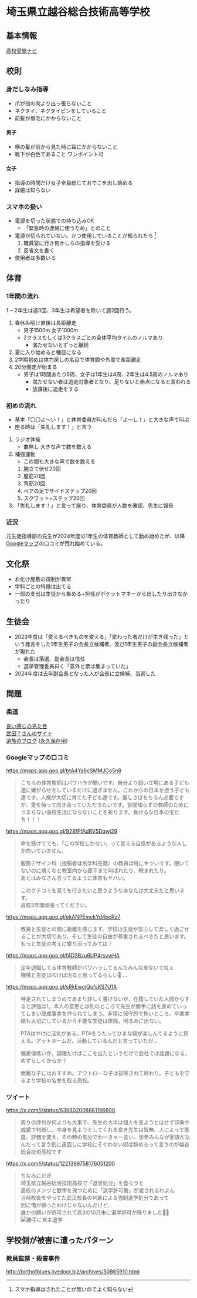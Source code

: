 # 埼玉県立越谷総合技術高等学校

## 基本情報

[高校受験ナビ](https://saitama-np-jukennavi.com/school/%e7%9c%8c%e7%ab%8b%e8%b6%8a%e8%b0%b7%e7%b7%8f%e5%90%88%e6%8a%80%e8%a1%93%e9%ab%98%e6%a0%a1)

## 校則

### 身だしなみ指導

- 爪が指の肉より出っ張らないこと
- ネクタイ、ネクタイピンをしていること
- 前髪が眉毛にかからないこと

#### 男子

- 横の髪が前から見た時に耳にかからないこと
- 靴下が白色であること ワンポイント可

#### 女子

- 指導の時間だけ女子全員総じておでこを出し始める
- 詳細は知らない

### スマホの扱い

- 電源を切った状態での持ち込みOK
  - 「緊急時の連絡に使うため」とのこと
- 電源が切られていない、かつ使用していることが知られたら [^1]
  1. 職員室に行き何かしらの指導を受ける
  2. 反省文を書く
- 使用者は多数いる

## 体育

### 1年間の流れ

1 ~ 2年生は週3回、3年生は希望者を除いて週2回行う。

1. 春休み明け直後は長距離走
   - 男子1500m 女子1000m
   - 2クラスもしくは3クラスごとの全体平均タイムのノルマあり
     - 満たせないとずっと継続
2. 夏に入り始めると種目になる
3. 2学期初めは体力戻しの名目で体育館や外周で長距離走
4. 20分間走が始まる
   - 男子は1時間あたり5周、女子は1年生は4周、2年生は4.5周のノルマあり
     - 満たせない者は追走対象者となり、足りないと赤点になると言われる
     - 放課後に追走をする

### 初めの流れ

- 基本「〇〇よ〜い！」と体育委員が叫んだら「よ〜し！」と大きな声で叫ぶ
- 座る時は「失礼します！」と言う

1. ラジオ体操
   - 曲無し 大きな声で数を数える
2. 補強運動
   - この間も大きな声で数を数える
   1. 腕立て伏せ20回
   2. 腹筋20回
   3. 背筋20回
   4. ペアの足でサイドステップ20回
   5. スクワット+ステップ20回
3. 「失礼します！」と言って座り、体育委員が人数を確認、先生に報告

### 近況

元生徒指導部の先生が2024年度の1年生の体育教師として勤め始めたが、以降[Googleマップ](https://maps.app.goo.gl/mfkarG2qQetXjNqh7)の口コミが荒れ始めている。

## 文化祭

- お化け屋敷の規制が異常
- 学科ごとの特徴は出てる
- 一部の支出は生徒から集める+担任がポケットマネーから出したり出さなかったり

## 生徒会

- 2023年度は「変えるべきものを変える」「変わった者だけが生き残った」という発言をした1年生男子の会長立候補者、及び1年生男子の副会長立候補者が現れた
  - 会長は落選、副会長は信任
  - 選挙管理委員曰く「意外と票は集まっていた」
- 2024年度は去年副会長となった人が会長に立候補、当選した

## 問題

### 柔道

[良い感じの見た目](https://kumaben.com/judo13)  
[武田？さんのサイト](https://www.jca.apc.org/praca/takeda/number4S/S020731.html)  
[遺族のブログ](http://blog.livedoor.jp/sai0918/archives/51338576.html) ([永久保存用](/blog))

### Googleマップの口コミ

<https://maps.app.goo.gl/btA4Ya6cSMMJCo5n8>
> こちらの体育教師はパワハラが酷いです。自分より弱い立場にある子ども達に嫌がらせをしているだけに過ぎません。これからの日本を担う子ども達です。人様が大切に育てた子ども達です。厳しさはもちろん必要ですが、愛を持って向き合っていただきたいです。世間知らずの教師のためにつまらない高校生活にならないことを祈ります。負けるな日本の宝たち！！！

<https://maps.app.goo.gl/928fFfAdBV5Dqwj29>
> 命を懸けてでも、「この学校しかない」って言える自信があるような人しか向いていません。
>
> 服飾デザイン科（投稿者は別学科在籍）の教員は特にキツいです。覗いてないのに覗くなと教室内から廊下まで叫ばれたり、睨まれたり。  
あとはみなさん言ってるように体育もヤバい。
>
> このクチコミを見ても行きたいと思うようなあなたは大丈夫だと思います。  
高校3年間頑張ってください。

<https://maps.app.goo.gl/ekANPEmckYd4bcRz7>
> 教員と生徒との間に距離を感じます。学校は生徒が安心して楽しく過ごせることが大切であり、そして生徒の自由が尊重されるべきだと思います。もっと生徒の考えに寄り添ってみては？

<https://maps.app.goo.gl/f4D3Bzu6UP4rsvwHA>
> 定年退職してる体育教師がパワハラしてるんでみんな来ないでねぇ  
機械と生徒は叩けば治ると思ってるらしい🤣 …

<https://maps.app.goo.gl/sRkEwojQufsKS7U1A>
> 特定されてしまうのであまり詳しく書けないが、在籍していた人間からすると評価は1。本人の意思とは別のところで先生が勝手に話を進めていってしまい既成事実を作られてしまう。非常に保守的で怖いところ。卒業実績も大切にしているから不要な生徒は排除。明るみに出ない。
>
> PTAはやけに活気がある。PTAをうたってひまな親が楽しんでるように見える。アットホームだ、活動しているんだと言っていたが…
>
> 偏差値低いが、調理だけはここを出たというだけで会社では話題になる。めずらしくからか？
>
> 無難な子にはおすすめ。アウトローな子は排除されて終わり。子どもを守るより学校の名誉を取る高校。

### ツイート

<https://x.com/i/status/639802008661196800>
> 周りの評判が何よりも大事で、先生の大半は個人を見ようとはせず印象や成績で判断し、中身を見ようとしてくれる良き先生は皆無、人によって態度、評価を変え、その時の気分でわーきゃー言い、学年みんなが家族だなんだって言う割に遠回しに学校にそぐわない奴は辞めろって言うのが越谷総合技術高校です

<https://x.com/i/status/1221399758176051200>
> ちなみにだが  
埼玉県立越谷総合技術高校で「退学処分」を食らうと  
高校のメンツと数字を保つために「退学許可書」が渡されるわよん  
当時校長をやってた武正校長の判断による強制退学処分であって  
別に俺が願ったわけじゃないんだけど、  
誰かの願いが許可されて高3の10月末に退学許可が降りました🏫😇  
![勝手に自主退学](https://pbs.twimg.com/media/EPNIlFMUYAANiOa?format=jpg&name=orig)

## 学校側が被害に遭ったパターン

### 教員監禁・殺害事件

<http://birthofblues.livedoor.biz/archives/50865910.html>

[^1]: スマホ指導はされたことが無いのでよく知らない
